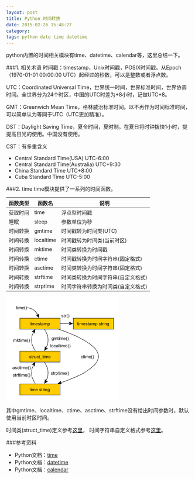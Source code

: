 ```yaml
---
layout: post
title: Python 时间转换
date: 2015-02-26 15:48:27
category: 
tags: python date time datetime
---
```


python内置的时间相关模块有time、datetime、calendar等，这里总结一下。


###1. 相关术语
时间戳：timestamp，Unix时间戳，POSIX时间戳。从Epoch（1970-01-01 00:00:00 UTC）起经过的秒数，可以是整数或者浮点数。

UTC：Coordinated Universal Time，世界统一时间，世界标准时间，世界协调时间。全世界分为24个时区，中国的UTC时差为+8小时，记做UTC+8。

GMT：Greenwich Mean Time，格林威治标准时间。以不再作为时间标准时间，可以简单认为等同于UTC（UTC更加精准）。

DST：Daylight Saving Time，夏令时间，夏时制。在夏日将时钟拨快1小时，提提高日光的使用。中国没有使用。

CST：有多重含义

* Central Standard Time(USA) UTC-6:00
* Central Standard Time(Australia) UTC+9:30
* China Standard Time UTC+8:00
* Cuba Standard Time UTC-5:00


###2. time
time模块提供了一系列的时间函数。

| 函数类型 | 函数名 | 说明 |
| --- | --- | --- |
| 获取时间 | time | 浮点型时间戳 |
| 睡眠 | sleep | 参数单位为秒 |
| 时间转换 | gmtime | 时间戳转为时间类(UTC) |
| 时间转换 | localtime | 时间戳转为时间类(当前时区) |
| 时间转换 | mktime | 时间类转换为时间戳 |
| 时间转换 | ctime | 时间戳转换为时间字符串(固定格式) |
| 时间转换 | asctime | 时间类转换为时间字符串(固定格式) |
| 时间转换 | strftime | 时间类转换为时间字符串(自定义格式) |
| 时间转换 | strptime | 时间字符串转换为时间类(自定义格式) |

![image](/images/python-time.png)

其中gmtime、localtime、ctime、asctime、strftime没有给出时间参数时，默认使用当前时区时间。

时间类(struct_time)定义参考[这里](https://docs.python.org/2/library/time.html#time.struct_time)，
时间字符串自定义格式参考[这里](https://docs.python.org/2/library/time.html#time.strftime)。


###参考资料
- Python文档：[time](https://docs.python.org/2/library/time.html)
- Python文档：[datetime](https://docs.python.org/2/library/datetime.html)
- Python文档：[calendar](https://docs.python.org/2/library/calendar.html)